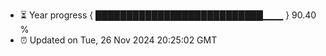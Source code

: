 - ⏳ Year progress { ███████████████████████████▁▁▁ } 90.40 %
- ⏰ Updated on Tue, 26 Nov 2024 20:25:02 GMT

